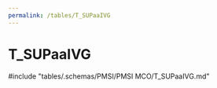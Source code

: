```yaml
---
permalink: /tables/T_SUPaaIVG
---
```

# T_SUPaaIVG
<!-- SPDX-License-Identifier: MPL-2.0 -->

<!-- ATTENTION : Ne pas supprimer ou modifier la ligne ci-dessous -->
#include "tables/.schemas/PMSI/PMSI MCO/T_SUPaaIVG.md"
<!-- ATTENTION : Ne pas supprimer ou modifier la ligne ci-dessus -->
